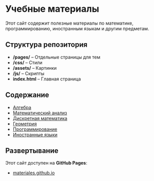 # Учебные материалы

Этот сайт содержит полезные материалы по математике, программированию, иностранным языкам и другим предметам.

## Структура репозитория
- **/pages/** – Отдельные страницы для тем  
- **/css/** – Стили  
- **/assets/** – Картинки  
- **/js/** – Скрипты 
- **index.html** – Главная страница  

## Содержание
- [Алгебра](./pages/algebra.html)  
- [Математический анализ](./pages/analysis.html)  
- [Дискретная математика](./pages/discrete_math.html)  
- [Геометрия](./pages/geometry.html)  
- [Программирование](./pages/programming.html)  
- [Иностранные языки](./pages/languages.html)  

## Развертывание
Этот сайт доступен на **GitHub Pages**:  
- [materiales.github.io](https://Ganesha1967.github.io/materiales)
